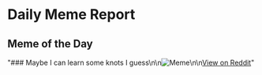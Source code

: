 # Daily Meme Report

## Meme of the Day
"### Maybe I can learn some knots I guess\n\n![Meme](https://i.redd.it/u9dmcqkavd1e1.png)\n\n[View on Reddit](https://redd.it/1gt4vpd)"
